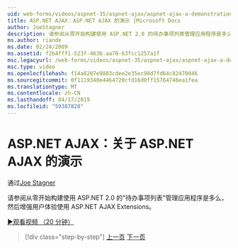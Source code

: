 ```yaml
---
uid: web-forms/videos/aspnet-35/aspnet-ajax/aspnet-ajax-a-demonstration-of-aspnet-ajax
title: ASP.NET AJAX：ASP.NET AJAX 的演示 |Microsoft Docs
author: JoeStagner
description: 请参阅从零开始构建使用 ASP.NET 2.0 的待办事项列表管理应用程序是多么和增强用户体验使用 ASP.NET AJAX，然后...
ms.author: riande
ms.date: 02/24/2009
ms.assetid: f2b4fff1-523f-4636-aa70-63fcc1257a1f
msc.legacyurl: /web-forms/videos/aspnet-35/aspnet-ajax/aspnet-ajax-a-demonstration-of-aspnet-ajax
msc.type: video
ms.openlocfilehash: f14a8207e9883cdee2e35ec98d7fd64c82470d46
ms.sourcegitcommit: 0f1119340e4464720cfd16d0ff15764746ea1fea
ms.translationtype: MT
ms.contentlocale: zh-CN
ms.lasthandoff: 04/17/2019
ms.locfileid: "59387828"
---
```

# <a name="aspnet-ajax-a-demonstration-of-aspnet-ajax"></a>ASP.NET AJAX：关于 ASP.NET AJAX 的演示

通过[Joe Stagner](https://github.com/JoeStagner)

请参阅从零开始构建使用 ASP.NET 2.0 的"待办事项列表"管理应用程序是多么，然后增强用户体验使用 ASP.NET AJAX Extensions。

[&#9654;观看视频 （20 分钟）](https://channel9.msdn.com/Blogs/ASP-NET-Site-Videos/aspnet-ajax-a-demonstration-of-aspnet-ajax)

> [!div class="step-by-step"]
> [上一页](creating-and-using-an-ajax-enabled-web-service-in-a-web-site.md)
> [下一页](adonet-data-services-with-aspnet-ajax-support.md)

